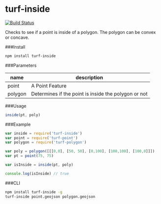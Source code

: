 turf-inside
===========
[![Build Status](https://travis-ci.org/Turfjs/turf-inside.svg)](https://travis-ci.org/Turfjs/turf-inside)

Checks to see if a point is inside of a polygon. The polygon can be convex or concave.

###Install

```sh
npm install turf-inside
```

###Parameters

|name|description|
|---|---|
|point|A Point Feature|
|polygon|Determines if the point is inside the polygon or not|

###Usage

```js
inside(pt, poly)
```

###Example

```js
var inside = require('turf-inside')
var point = require('turf-point')
var polygon = require('turf-polygon')

var poly = polygon([[[0,0], [50, 50], [0,100], [100,100], [100,0]]])
var pt = point(75, 75)

var isInside = inside(pt, poly)

console.log(isInside) // true
```

###CLI

```bash
npm install turf-inside -g
turf-inside point.geojson polygon.geojson
```
